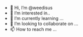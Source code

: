 - 👋 Hi, I’m @weedisus
- 👀 I’m interested in..
- 🌱 I’m currently learning ...
- 💞️ I’m looking to collaborate on ...
- 📫 How to reach me ...

<!---
weedisus/weedisus is a ✨ special ✨ repository because its `README.md` (this file) appears on your GitHub profile.
You can click the Preview link to take a look at your changes.
--->
